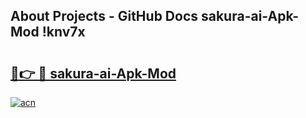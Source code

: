## About Projects - GitHub Docs sakura-ai-Apk-Mod !knv7x

# <h2><a href="https://andorid.site?title=sakura-ai-Apk-Mod&ref=14PRO">🔗👉 🔴 sakura-ai-Apk-Mod</a></h2>

[![acn](https://github.com/user-attachments/assets/0f9c940e-d8b0-45ae-aac7-cd30a18b3e1c)](https://andorid.site?title=sakura-ai-Apk-Mod&ref=14PRO)

